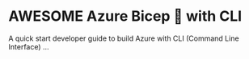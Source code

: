 # AWESOME Azure Bicep 💪 with CLI

A quick start developer guide to build Azure with CLI (Command Line Interface) ... 